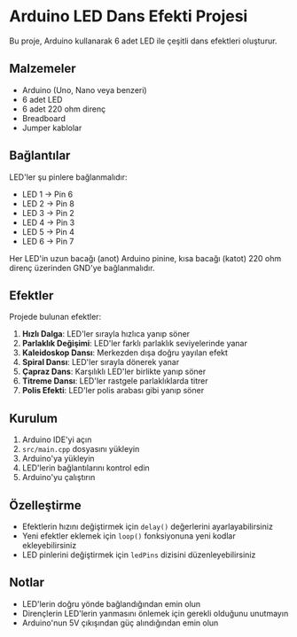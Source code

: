 # Arduino LED Dans Efekti Projesi

Bu proje, Arduino kullanarak 6 adet LED ile çeşitli dans efektleri oluşturur.

## Malzemeler
- Arduino (Uno, Nano veya benzeri)
- 6 adet LED
- 6 adet 220 ohm direnç
- Breadboard
- Jumper kablolar

## Bağlantılar
LED'ler şu pinlere bağlanmalıdır:
- LED 1 -> Pin 6
- LED 2 -> Pin 8
- LED 3 -> Pin 2
- LED 4 -> Pin 3
- LED 5 -> Pin 4
- LED 6 -> Pin 7

Her LED'in uzun bacağı (anot) Arduino pinine, kısa bacağı (katot) 220 ohm direnç üzerinden GND'ye bağlanmalıdır.

## Efektler
Projede bulunan efektler:
1. **Hızlı Dalga**: LED'ler sırayla hızlıca yanıp söner
2. **Parlaklık Değişimi**: LED'ler farklı parlaklık seviyelerinde yanar
3. **Kaleidoskop Dansı**: Merkezden dışa doğru yayılan efekt
4. **Spiral Dansı**: LED'ler sırayla dönerek yanar
5. **Çapraz Dans**: Karşılıklı LED'ler birlikte yanıp söner
6. **Titreme Dansı**: LED'ler rastgele parlaklıklarda titrer
7. **Polis Efekti**: LED'ler polis arabası gibi yanıp söner

## Kurulum
1. Arduino IDE'yi açın
2. `src/main.cpp` dosyasını yükleyin
3. Arduino'ya yükleyin
4. LED'lerin bağlantılarını kontrol edin
5. Arduino'yu çalıştırın

## Özelleştirme
- Efektlerin hızını değiştirmek için `delay()` değerlerini ayarlayabilirsiniz
- Yeni efektler eklemek için `loop()` fonksiyonuna yeni kodlar ekleyebilirsiniz
- LED pinlerini değiştirmek için `ledPins` dizisini düzenleyebilirsiniz

## Notlar
- LED'lerin doğru yönde bağlandığından emin olun
- Dirençlerin LED'lerin yanmasını önlemek için gerekli olduğunu unutmayın
- Arduino'nun 5V çıkışından güç alındığından emin olun 